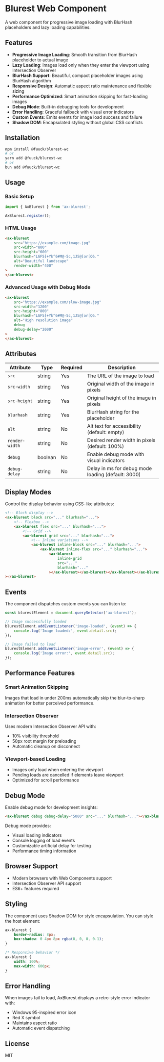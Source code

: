 # Blurest Web Component

A web component for progressive image loading with BlurHash placeholders and lazy loading capabilities.

## Features

-   **Progressive Image Loading**: Smooth transition from BlurHash placeholder to actual image
-   **Lazy Loading**: Images load only when they enter the viewport using Intersection Observer
-   **BlurHash Support**: Beautiful, compact placeholder images using BlurHash algorithm
-   **Responsive Design**: Automatic aspect ratio maintenance and flexible sizing
-   **Performance Optimized**: Smart animation skipping for fast-loading images
-   **Debug Mode**: Built-in debugging tools for development
-   **Error Handling**: Graceful fallback with visual error indicators
-   **Custom Events**: Emits events for image load success and failure
-   **Shadow DOM**: Encapsulated styling without global CSS conflicts

## Installation

```bash
npm install @fuuck/blurest-wc
# or
yarn add @fuuck/blurest-wc
# or
bun add @fuuck/blurest-wc
```

## Usage

### Basic Setup

```javascript
import { AxBlurest } from 'ax-blurest';

AxBlurest.register();
```

### HTML Usage

```html
<ax-blurest
    src="https://example.com/image.jpg"
    src-width="800"
    src-height="600"
    blurhash="LGF5]+Yk^6#M@-5c,1J5@[or[Q6."
    alt="Beautiful landscape"
    render-width="400"
>
</ax-blurest>
```

### Advanced Usage with Debug Mode

```html
<ax-blurest
    src="https://example.com/slow-image.jpg"
    src-width="1200"
    src-height="800"
    blurhash="LGF5]+Yk^6#M@-5c,1J5@[or[Q6."
    alt="High resolution image"
    debug
    debug-delay="2000"
>
</ax-blurest>
```

## Attributes

| Attribute      | Type    | Required | Description                                        |
| -------------- | ------- | -------- | -------------------------------------------------- |
| `src`          | string  | Yes      | The URL of the image to load                       |
| `src-width`    | string  | Yes      | Original width of the image in pixels              |
| `src-height`   | string  | Yes      | Original height of the image in pixels             |
| `blurhash`     | string  | Yes      | BlurHash string for the placeholder                |
| `alt`          | string  | No       | Alt text for accessibility (default: empty)        |
| `render-width` | string  | No       | Desired render width in pixels (default: 100%)     |
| `debug`        | boolean | No       | Enable debug mode with visual indicators           |
| `debug-delay`  | string  | No       | Delay in ms for debug mode loading (default: 3000) |

## Display Modes

Control the display behavior using CSS-like attributes:

```html
<!-- Block display -->
<ax-blurest block src="..." blurhash="...">
    <!-- Flexbox -->
    <ax-blurest flex src="..." blurhash="...">
        <!-- Grid -->
        <ax-blurest grid src="..." blurhash="...">
            <!-- Inline variations -->
            <ax-blurest inline-block src="..." blurhash="...">
                <ax-blurest inline-flex src="..." blurhash="...">
                    <ax-blurest
                        inline-grid
                        src="..."
                        blurhash="..."
                    ></ax-blurest></ax-blurest></ax-blurest></ax-blurest></ax-blurest
></ax-blurest>
```

## Events

The component dispatches custom events you can listen to:

```javascript
const blurestElement = document.querySelector('ax-blurest');

// Image successfully loaded
blurestElement.addEventListener('image-loaded', (event) => {
    console.log('Image loaded:', event.detail.src);
});

// Image failed to load
blurestElement.addEventListener('image-error', (event) => {
    console.log('Image error:', event.detail.src);
});
```

## Performance Features

### Smart Animation Skipping

Images that load in under 200ms automatically skip the blur-to-sharp animation for better perceived performance.

### Intersection Observer

Uses modern Intersection Observer API with:

-   10% visibility threshold
-   50px root margin for preloading
-   Automatic cleanup on disconnect

### Viewport-based Loading

-   Images only load when entering the viewport
-   Pending loads are cancelled if elements leave viewport
-   Optimized for scroll performance

## Debug Mode

Enable debug mode for development insights:

```html
<ax-blurest debug debug-delay="5000" src="..." blurhash="..."></ax-blurest>
```

Debug mode provides:

-   Visual loading indicators
-   Console logging of load events
-   Customizable artificial delay for testing
-   Performance timing information

## Browser Support

-   Modern browsers with Web Components support
-   Intersection Observer API support
-   ES6+ features required

## Styling

The component uses Shadow DOM for style encapsulation. You can style the host element:

```css
ax-blurest {
    border-radius: 8px;
    box-shadow: 0 4px 8px rgba(0, 0, 0, 0.1);
}

/* Responsive behavior */
ax-blurest {
    width: 100%;
    max-width: 600px;
}
```

## Error Handling

When images fail to load, AxBlurest displays a retro-style error indicator with:

-   Windows 95-inspired error icon
-   Red X symbol
-   Maintains aspect ratio
-   Automatic event dispatching

## License

MIT
